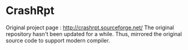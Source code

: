 # CrashRpt
Original project page : http://crashrpt.sourceforge.net/
The original repository hasn't been updated for a while. Thus, mirrored the original source code to support modern compiler.

